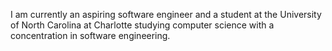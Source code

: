 I am currently an aspiring software engineer and a student at the University of North Carolina at Charlotte studying computer science with a concentration in software engineering.
